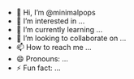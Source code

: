 - 👋 Hi, I’m @minimalpops
- 👀 I’m interested in ...
- 🌱 I’m currently learning ...
- 💞️ I’m looking to collaborate on ...
- 📫 How to reach me ...
- 😄 Pronouns: ...
- ⚡ Fun fact: ...

<!---
minimalpops/minimalpops is a ✨ special ✨ repository because its `README.md` (this file) appears on your GitHub profile.
You can click the Preview link to take a look at your changes.
--->
